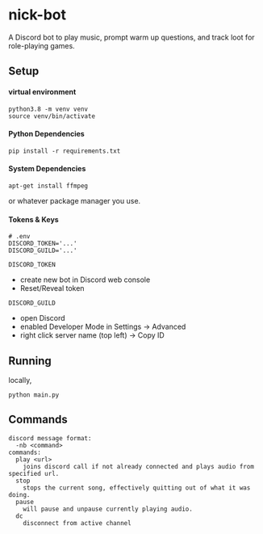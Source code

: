 # nick-bot
A Discord bot to play music, prompt warm up questions, and track loot for role-playing games.

## Setup
#### virtual environment
```
python3.8 -m venv venv
source venv/bin/activate
```

#### Python Dependencies
```
pip install -r requirements.txt
```

#### System Dependencies
```
apt-get install ffmpeg
```
or whatever package manager you use.

#### Tokens & Keys
```
# .env
DISCORD_TOKEN='...'
DISCORD_GUILD='...'
```
`DISCORD_TOKEN`
- create new bot in Discord web console
- Reset/Reveal token

`DISCORD_GUILD`
- open Discord
- enabled Developer Mode in Settings -> Advanced
- right click server name (top left) -> Copy ID

## Running
locally,
```
python main.py
```

## Commands
```
discord message format:
  -nb <command>
commands:
  play <url>
    joins discord call if not already connected and plays audio from specified url.
  stop
    stops the current song, effectively quitting out of what it was doing.
  pause
    will pause and unpause currently playing audio.
  dc
    disconnect from active channel
```

